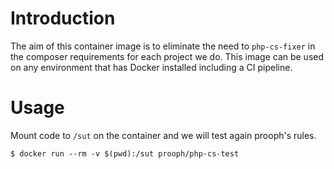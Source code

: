 # Introduction

The aim of this container image is to eliminate the need to `php-cs-fixer` in the composer requirements for each project we do. This image can be used on any environment that has Docker installed including a CI pipeline.

# Usage

Mount code to `/sut` on the container and we will test again prooph's rules.

```
$ docker run --rm -v $(pwd):/sut prooph/php-cs-test
```
